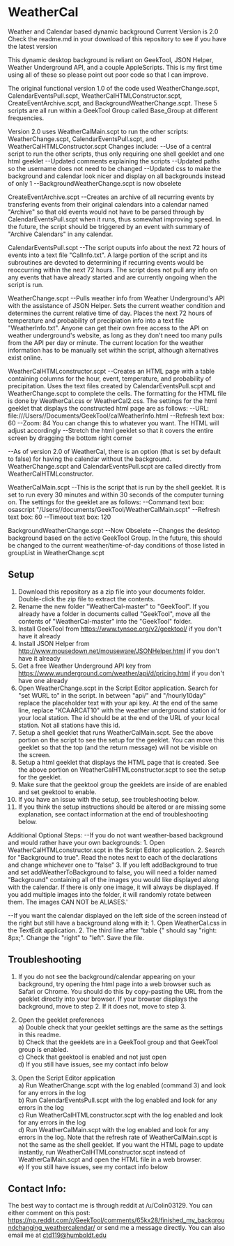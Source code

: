 # WeatherCal
Weather and Calendar based dynamic background
Current Version is 2.0
Check the readme.md in your download of this repository to see if you have the latest version

This dynamic desktop background is reliant on GeekTool, JSON Helper, Weather Underground API, and a couple AppleScripts. This is my first time using all of these so please point out poor code so that I can improve.

The original functional version 1.0 of the code used WeatherChange.scpt, CalendarEventsPull.scpt, WeatherCalHTMLConstructor.scpt, CreateEventArchive.scpt, and BackgroundWeatherChange.scpt. These 5 scripts are all run within a GeekTool Group called Base_Group at different frequencies.

Version 2.0 uses WeatherCalMain.scpt to run the other scripts: WeatherChange.scpt, CalendarEventsPull.scpt, and WeatherCalHTMLConstructor.scpt
Changes include:
  --Use of a central script to run the other scripts, thus only requiring one shell geeklet and one html geeklet
  --Updated comments explaining the scripts
  --Updated paths so the username does not need to be changed
  --Updated css to make the background and calendar look nicer and display on all backgrounds instead of only 1
  --BackgroundWeatherChange.scpt is now obselete


CreateEventArchive.scpt
  --Creates an archive of all recurring events by transfering events from their original calendars into a calendar named "Archive" so that old events would not have to be parsed through by CalendarEventsPull.scpt when it runs, thus somewhat improving speed. In the future, the script should be triggered by an event with summary of "Archive Calendars" in any calendar.
  
  
CalendarEventsPull.scpt
  --The script ouputs info about the next 72 hours of events into a text file "CalInfo.txt". A large portion of the script and its subroutines are devoted to determining if recurring events would be reoccurring within the next 72 hours. The script does not pull any info on any events that have already started and are currently ongoing when the script is run.


WeatherChange.scpt
  --Pulls weather info from Weather Underground's API with the assistance of JSON Helper. Sets the current weather condition and determines the current relative time of day. Places the next 72 hours of temperature and probability of precipiation info into a text file "WeatherInfo.txt". Anyone can get their own free access to the API on weather underground's website, as long as they don't need too many pulls from the API per day or minute. The current location for the weather information has to be manually set within the script, although alternatives exist online.
  
  
WeatherCalHTMLconstructor.scpt
  --Creates an HTML page with a table containing columns for the hour, event, temperature, and probability of precipitation. Uses the text files created by CalendarEventsPull.scpt and WeatherChange.scpt to complete the cells. The formatting for the HTML file is done by WeatherCal.css or WeatherCal2.css. The settings for the html geeklet that displays the constructed html page are as follows:
    --URL: file:///Users/<YOURUSERNAME>/Documents/GeekTool/calWeatherInfo.html
    --Refresh text box: 60
    --Zoom: 84   You can change this to whatever you want. The HTML will adjust accordingly
    --Stretch the html geeklet so that it covers the entire screen by dragging the bottom right corner

  --As of version 2.0 of WeatherCal, there is an option (that is set by default to false) for having the calendar without the background.  WeatherChange.scpt and CalendarEventsPull.scpt are called directly from WeatherCalHTMLconstructor.
  
  
WeatherCalMain.scpt
  --This is the script that is run by the shell geeklet. It is set to run every 30 minutes and within 30 seconds of the computer turning on. The settings for the geeklet are as follows:
    --Command text box: osascript "/Users/<YOURUSERNAME>/documents/GeekTool/WeatherCalMain.scpt"
    --Refresh text box: 60
    --Timeout text box: 120
  
  
BackgroundWeatherChange.scpt
  --Now Obselete
  --Changes the desktop background based on the active GeekTool Group. In the future, this should be changed to the current weather/time-of-day conditions of those listed in groupList in WeatherChange.scpt
  
  
## Setup
1. Download this repository as a zip file into your documents folder. Double-click the zip file to extract the contents.
2. Rename the new folder "WeatherCal-master" to "GeekTool". If you already have a folder in documents called "GeekTool", move all the contents of "WeatherCal-master" into the "GeekTool" folder.
3. Install GeekTool from https://www.tynsoe.org/v2/geektool/ if you don't have it already
4. Install JSON Helper from http://www.mousedown.net/mouseware/JSONHelper.html if you don't have it already
5. Get a free Weather Underground API key from https://www.wunderground.com/weather/api/d/pricing.html if you don't have one already
6. Open WeatherChange.scpt in the Script Editor application. Search for "set WURL to" in the script. In between "api/" and "/hourly10day" replace the placeholder text with your api key. At the end of the same line, replace "KCAARCAT10" with the weather underground station id for your local station. The id should be at the end of the URL of your local station. Not all stations have this id.
7. Setup a shell geeklet that runs WeatherCalMain.scpt. See the above portion on the script to see the setup for the geeklet. You can move this geeklet so that the top (and the return message) will not be visible on the screen.
8. Setup a html geeklet that displays the HTML page that is created. See the above portion on WeatherCalHTMLconstructor.scpt to see the setup for the geeklet.
9. Make sure that the geektool group the geeklets are inside of are enabled and set geektool to enable.
10. If you have an issue with the setup, see troubleshooting below.
11. If you think the setup instructions should be altered or are missing some explanation, see contact information at the end of troubleshooting below.

Additional Optional Steps:
  --If you do not want weather-based background and would rather have your own backgrounds:
    1. Open WeatherCalHTMLconstructor.scpt in the Script Editor application.
    2. Search for "Background to true". Read the notes next to each of the declarations and change whichever one to "false"
    3. If you left addBackground to true and set addWeatherToBackground to false, you will need a folder named "Background" containing all of the images you would like displayed along with the calendar. If there is only one image, it will always be displayed. If you add multiple images into the folder, it will randomly rotate between them. The images CAN NOT be ALIASES.'
    
  --If you want the calendar displayed on the left side of the screen instead of the right but still have a background along with it:
    1. Open WeatherCal.css in the TextEdit application.
    2. The third line after "table {" should say "right: 8px;". Change the "right" to "left". Save the file.

## Troubleshooting
  1. If you do not see the background/calendar appearing on your background, try opening the html page into a web browser such as Safari or Chrome. You should do this by copy-pasting the URL from the geeklet directly into your browser. If your browser displays the background, move to step 2. If it does not, move to step 3.
  2. Open the geeklet preferences  
    a) Double check that your geeklet settings are the same as the settings in this readme.  
    b) Check that the geeklets are in a GeekTool group and that GeekTool group is enabled.  
    c) Check that geektool is enabled and not just open  
    d) If you still have issues, see my contact info below  
    
  3. Open the Script Editor application  
    a) Run WeatherChange.scpt with the log enabled (command 3) and look for any errors in the log  
    b) Run CalendarEventsPull.scpt with the log enabled and look for any errors in the log  
    c) Run WeatherCalHTMLconstructor.scpt with the log enabled and look for any errors in the log  
    d) Run WeatherCalMain.scpt with the log enabled and look for any errors in the log. Note that the refresh rate of WeatherCalMain.scpt is not the same as the shell geeklet. If you want the HTML page to update instantly, run WeatherCalHTMLconstructor.scpt instead of WeatherCalMain.scpt and open the HTML file in a web browser.  
    e) If you still have issues, see my contact info below

## Contact Info:
The best way to contact me is through reddit at /u/Colin03129. You can either comment on this post: https://np.reddit.com/r/GeekTool/comments/65kx28/finished_my_backgroundchanging_weathercalendar/ or send me a message directly. You can also email me at ctd119@humboldt.edu
    


